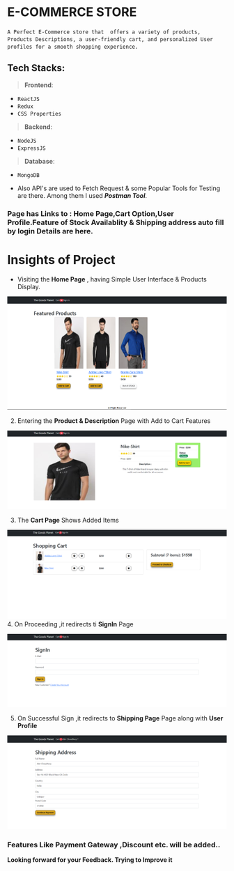 # E-COMMERCE STORE
 `A Perfect E-Commerce store that  offers a variety of products, Products Descriptions, a user-friendly cart, and personalized User profiles for a smooth shopping experience.`

## Tech Stacks:
  >**Frontend**:
  * `ReactJS`
  * `Redux`
  * `CSS Properties`
>**Backend**:
 * `NodeJS`
 * `ExpressJS`
> **Database**:
 * `MongoDB`
  
* Also API's are used to Fetch Request & some Popular Tools for Testing are there. Among them I used ***Postman Tool***.

### Page has Links to : Home Page,Cart Option,User Profile.Feature of Stock Availablity & Shipping address auto fill by login Details are here.

# **Insights of Project**

* Visiting the **Home Page**  , having Simple User Interface & Products Display.

![Home Page](Screenshots/E-Com-Home.PNG)

2. Entering the  **Product & Description** Page with Add to Cart Features

![Product Details ](Screenshots/E-Com-Product.PNG)

3. The **Cart Page** Shows Added Items 


![Cart Page](Screenshots/E-Com-Cart.PNG)
 4. On Proceeding ,it redirects ti **SignIn** Page

![Sign In](Screenshots/E-Com-SignIn.PNG)

5. On Successful Sign ,it redirects to  **Shipping Page** Page along with **User Profile**

![Shipping & User profile](<Screenshots/E-Comm-UserProfile& Shipping Address.PNG>)


### Features Like Payment Gateway ,Discount etc. will be added..


**Looking forward for your Feedback. Trying to Improve it**